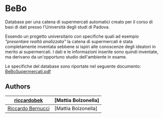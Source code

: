 # BeBo
Database per una catena di supermercati automatici creato per il corso di basi di dati presso l'Università degli studi di Padova.

Essendo un progetto universitario con specifiche quali ad esempio <i>"presentare realtà analizzata"</i> la catena di supermercati è stata completamente inventata sebbene si ispiri alle conoscenze degli ideatori in merito ai supermercati. I dati e le informazioni inserite sono quindi inventate, ma derivano da un'opportuno studio dell'ambiente in esame.

Le specifiche del database sono riportate nel seguente documento: <a href="https://github.com/riccardobek/BeBo/blob/master/BeBoSupermercati.pdf">BeBoSupermercati.pdf</a>

## Authors
| [riccardobek](https://github.com/riccardobek "Follow @riccardobek on Github") | [Mattia Bolzonella] |
|---|---|
| [Riccardo Bernucci](https://github.com/riccardobek) | [Mattia Bolzonella] |

